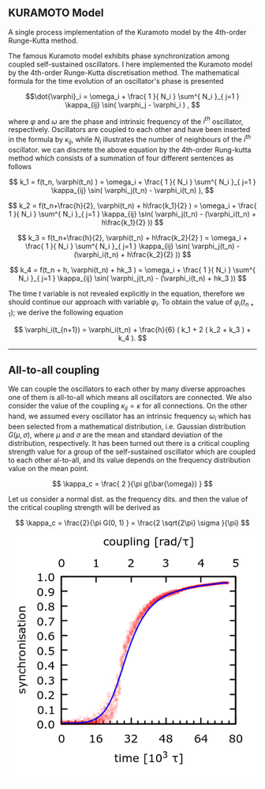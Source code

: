 ## KURAMOTO Model
A single process implementation of the Kuramoto model by the 4th-order Runge-Kutta method.

The famous Kuramoto model exhibits phase synchronization among coupled self-sustained oscillators. I here implemented the Kuramoto model by the 4th-order Runge-Kutta discretisation method. The mathematical formula for the time evolution of an oscillator's phase is presented

$$\dot{\varphi}_i = \omega_i + \frac{ 1 }{ N_i } \sum^{ N_i }_{ j=1 } \kappa_{ij} \sin( \varphi_j - \varphi_i )  , $$

where $\varphi$ and $\omega$ are the phase and intrinsic frequency of the $i^{th}$ oscillator, respectively. Oscillators are coupled to each other and have been inserted in the formula by $\kappa_{ij}$, while $N_i$ illustrates the number of neighbours of the $i^{th}$ oscillator. we can discrete the above equation by the 4th-order Rung-kutta method which consists of a summation of four different sentences as follows

$$ k_1 = f(t_n, \varphi(t_n) ) = \omega_i + \frac{ 1 }{ N_i } \sum^{ N_i }_{ j=1 } \kappa_{ij} \sin( \varphi_j(t_n) - \varphi_i(t_n) ), $$

$$ k_2 = f(t_n+\frac{h}{2}, \varphi(t_n) + h\frac{k_1}{2} ) = \omega_i + \frac{ 1 }{ N_i } \sum^{ N_i }_{ j=1 } \kappa_{ij} \sin( \varphi_j(t_n) - (\varphi_i(t_n) + h\frac{k_1}{2} )) $$

$$ k_3 = f(t_n+\frac{h}{2}, \varphi(t_n) + h\frac{k_2}{2} ) = \omega_i + \frac{ 1 }{ N_i } \sum^{ N_i }_{ j=1 } \kappa_{ij} \sin( \varphi_j(t_n) - (\varphi_i(t_n) + h\frac{k_2}{2} )) $$

$$ k_4 = f(t_n + h, \varphi(t_n) + hk_3 ) = \omega_i + \frac{ 1 }{ N_i } \sum^{ N_i }_{ j=1 } \kappa_{ij} \sin( \varphi_j(t_n) - (\varphi_i(t_n) + hk_3 )) $$

The time $t$ variable is not revealed explicitly in the equation, therefore we should continue our approach with variable $\varphi_i$. To obtain the value of $\varphi_i(t_{n+1})$; we derive the following equation

$$ \varphi_i(t_{n+1}) = \varphi_i(t_n) + \frac{h}{6} ( k_1 + 2 ( k_2 + k_3 ) + k_4 ). $$

-------

## All-to-all coupling
We can couple the oscillators to each other by many diverse approaches one of them is all-to-all which means all oscillators are connected.
We also consider the value of the coupling $\kappa_{ij} = \kappa$ for all connections. On the other hand, we assumed every oscillator has an intrinsic frequency $\omega_i$ which has been selected from a mathematical distribution, i.e. Gaussian distribution $G(\mu, \sigma)$, where $\mu$ and $\sigma$ are the mean and standard deviation of the distribution, respectively. It has been turned out there is a critical coupling strength value for a group of the self-sustained oscillator which are coupled to each other al-to-all, and its value depends on the frequency distribution value on the mean point. 

$$ \kappa_c = \frac{ 2 }{\pi g(\bar{\omega}) } $$

Let us consider a normal dist. as the frequency dits. and then the value of the critical coupling strength will be derived as

$$ \kappa_c = \frac{2}{\pi G(0, 1) } = \frac{2 \sqrt{2\pi} \sigma }{\pi} $$

![all text](./imgs/sync.png)
